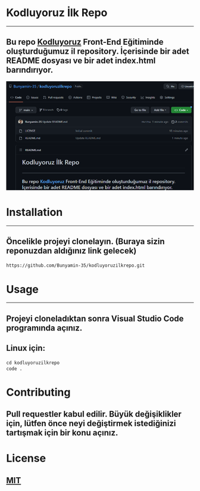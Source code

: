 # Kodluyoruz İlk Repo
---------------------------------------------------------------------------
## Bu repo [Kodluyoruz](https://kodluyoruz.org/tr/kodluyoruz/) Front-End Eğitiminde oluşturduğumuz il repository. İçerisinde bir adet README dosyası ve bir adet index.html barındırıyor.

![github](https://github.com/Bunyamin-35/kodluyoruzilkrepo/blob/main/kodluyoruzilkrepo.png)



# Installation
---------------------------------------------------------------------------
## Öncelikle projeyi clonelayın. (Buraya sizin reponuzdan aldığınız link gelecek)

```bash
https://github.com/Bunyamin-35/kodluyoruzilkrepo.git
```

# Usage
----------------------------------------------------------------------------
## Projeyi cloneladıktan sonra Visual Studio Code programında açınız.
## Linux için:
```linux
cd kodluyoruzilkrepo
code .
```
# Contributing
## Pull requestler kabul edilir. Büyük değişiklikler için, lütfen önce neyi değiştirmek istediğinizi tartışmak için bir konu açınız.

# License
## [MIT](https://choosealicense.com/licenses/mit/)
